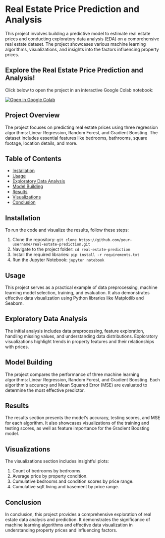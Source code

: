 # Real Estate Price Prediction and Analysis

This project involves building a predictive model to estimate real estate prices and conducting exploratory data analysis (EDA) on a comprehensive real estate dataset. The project showcases various machine learning algorithms, visualizations, and insights into the factors influencing property prices.


## Explore the Real Estate Price Prediction and Analysis!
Click below to open the project in an interactive Google Colab notebook:

[![Open in Google Colab](https://colab.research.google.com/assets/colab-badge.svg)](https://colab.research.google.com/github/Timmapuram-Karthik/Real-Estate-Price-ML/blob/main/Home%20Value%20Prediction.ipynb)
## Project Overview

The project focuses on predicting real estate prices using three regression algorithms: Linear Regression, Random Forest, and Gradient Boosting. The dataset includes essential features like bedrooms, bathrooms, square footage, location details, and more.

## Table of Contents

- [Installation](#installation)
- [Usage](#usage)
- [Exploratory Data Analysis](#exploratory-data-analysis)
- [Model Building](#model-building)
- [Results](#results)
- [Visualizations](#visualizations)
- [Conclusion](#conclusion)

## Installation

To run the code and visualize the results, follow these steps:

1. Clone the repository: `git clone https://github.com/your-username/real-estate-prediction.git`
2. Navigate to the project folder: `cd real-estate-prediction`
3. Install the required libraries: `pip install -r requirements.txt`
4. Run the Jupyter Notebook: `jupyter notebook`

## Usage

This project serves as a practical example of data preprocessing, machine learning model selection, training, and evaluation. It also demonstrates effective data visualization using Python libraries like Matplotlib and Seaborn.

## Exploratory Data Analysis

The initial analysis includes data preprocessing, feature exploration, handling missing values, and understanding data distributions. Exploratory visualizations highlight trends in property features and their relationships with prices.

## Model Building

The project compares the performance of three machine learning algorithms: Linear Regression, Random Forest, and Gradient Boosting. Each algorithm's accuracy and Mean Squared Error (MSE) are evaluated to determine the most effective predictor.

## Results

The results section presents the model's accuracy, testing scores, and MSE for each algorithm. It also showcases visualizations of the training and testing scores, as well as feature importance for the Gradient Boosting model.

## Visualizations

The visualizations section includes insightful plots:
1. Count of bedrooms by bedrooms.
2. Average price by property condition.
3. Cumulative bedrooms and condition scores by price range.
4. Cumulative sqft living and basement by price range.

## Conclusion

In conclusion, this project provides a comprehensive exploration of real estate data analysis and prediction. It demonstrates the significance of machine learning algorithms and effective data visualization in understanding property prices and influencing factors.
